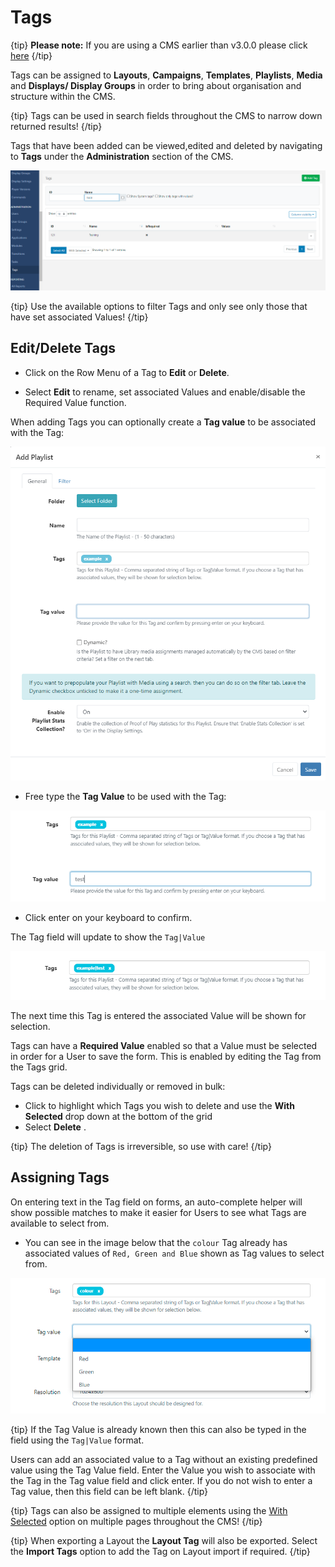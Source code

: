 <!--toc=tour-->

# Tags

{tip}
**Please note:** If you are using a CMS earlier than v3.0.0 please click [here](tour_tags_2.html)
{/tip}

Tags can be assigned to **Layouts**, **Campaigns**, **Templates**, **Playlists**, **Media** and **Displays/ Display Groups** in order to bring about organisation and structure within the CMS.

{tip}
Tags can be used in search fields throughout the CMS to narrow down returned results!
{/tip}

Tags that have been added can be viewed,edited and deleted by navigating to **Tags** under the **Administration** section of the CMS.

![Tags Grid](img/v3_tour_tags_grid.png)

{tip}
Use the available options to filter Tags and only see only those that have set associated Values!
{/tip}

## Edit/Delete Tags

- Click on the Row Menu of a Tag to **Edit** or **Delete**.

- Select **Edit** to rename, set associated Values and enable/disable the Required Value function.

When adding Tags you can optionally create a **Tag value** to be associated with the Tag:

![Add Tag](img/v3_tour_tags_add.png)

* Free type the **Tag Value** to be used with the Tag:

![Tag Value](img/v3_tour_tags_value.png)

* Click enter on your keyboard to confirm. 

The Tag field will update to show the `Tag|Value`

![Updated Tag Value](img/v3_tour_tags_updated_value.png)

The next time this Tag is entered the associated Value will be shown for selection. 

Tags can have a **Required Value** enabled so that a Value must be selected in order for a User to save the form. This is enabled by editing the Tag from the Tags grid.

Tags can be deleted individually or removed in bulk:

- Click to highlight which Tags you wish to delete and use the **With Selected** drop down at the bottom of the grid
- Select **Delete** .

{tip}
The deletion of Tags is irreversible, so use with care!
{/tip}

## Assigning Tags

On entering text in the Tag field on forms, an auto-complete helper will show possible matches to make it easier for Users to see what Tags are available to select from.

- You can see in the image below that the `colour` Tag already has associated values of `Red, Green and Blue`  shown as Tag values to select from.

![Tags Value](img/v3_tour_tags_associated_value.png)

{tip}
If the Tag Value is already known then this can also be typed in the field using the `Tag|Value` format.

Users can add an associated value to a Tag without an existing predefined value using the Tag Value field. Enter the Value you wish to associate with the Tag in the Tag value field and click enter. If you do not wish to enter a Tag value, then this field can be left blank.
{/tip}

{tip}
Tags can also be assigned to multiple elements using the [With Selected](tour_grids.html#multi-select) option on multiple pages throughout the CMS!
{/tip}

{tip}
When exporting a Layout the **Layout Tag** will also be exported. Select the **Import Tags** option to add the Tag on Layout import if required.
{/tip}